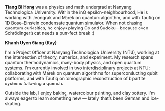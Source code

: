 **Tiang Bi Hong** was a physics and math undergrad at Nanyang Technological University. Within the inQ epsilon-neighbourhood, He is working with Jeongrak and Marek on quantum algorithm, and with Taufiq on 1D Bose–Einstein condensate quantum simulator. When not chasing quantum curiosities, he enjoys playing Go and Sudoku—because even Schrödinger’s cat needs a  purr-fect break :)

**Khanh Uyen Giang (Kay)** 

I'm a Project Officer at Nanyang Technological University (NTU), working at the intersection of theory, numerics, and experiment. My research spans quantum thermodynamics, many-body physics, and open quantum systems. I'm currently involved in two interdisciplinary projects at NTU: collaborating with Marek on quantum algorithms for superconducting qubit platforms, and with Taufiq on tomographic reconstruction of bipartite systems following a quench.

Outside the lab, I enjoy baking, watercolour painting, and clay pottery. I'm always eager to learn something new — lately, that’s been German and ice-skating.
